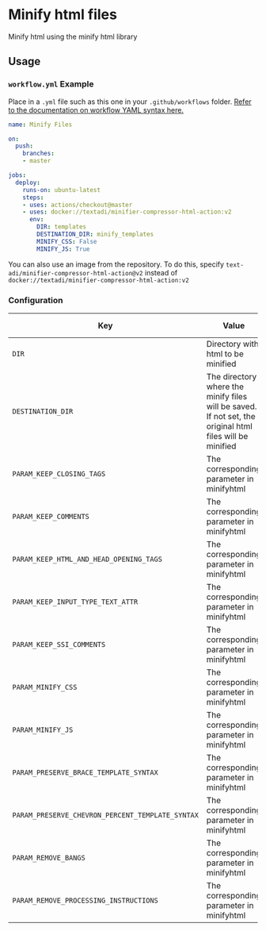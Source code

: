 # Minify html files

Minify html using the minify html library
 

## Usage

### `workflow.yml` Example

Place in a `.yml` file such as this one in your `.github/workflows` folder. [Refer to the documentation on workflow YAML syntax here.](https://help.github.com/en/articles/workflow-syntax-for-github-actions)

```yaml
name: Minify Files

on:
  push:
    branches:
    - master

jobs:
  deploy:
    runs-on: ubuntu-latest
    steps:
    - uses: actions/checkout@master
    - uses: docker://textadi/minifier-compressor-html-action:v2
      env:
        DIR: templates
        DESTINATION_DIR: minify_templates
        MINIFY_CSS: False
        MINIFY_JS: True
```

You can also use an image from the repository. 
To do this, specify `text-adi/minifier-compressor-html-action@v2` instead of `docker://textadi/minifier-compressor-html-action:v2`

### Configuration

| Key                                        | Value                                                                                                    | Suggested Type | Required | Default                            |
|--------------------------------------------|----------------------------------------------------------------------------------------------------------| ------------- |---------|------------------------------------|
| `DIR`                                      | Directory with html to be minified                                                                       | `env` | Yes     |                                    |
| `DESTINATION_DIR`                          | The directory where the minify files will be saved. If not set, the original html files will be minified | `env` | No      | The value from the `DIR` parameter |
| `PARAM_KEEP_CLOSING_TAGS`                  | The corresponding parameter in minifyhtml                                                                        | `env` | No      | False                              |
| `PARAM_KEEP_COMMENTS`                            | The corresponding parameter in minifyhtml                                                                        | `env` | No      | False                              |
| `PARAM_KEEP_HTML_AND_HEAD_OPENING_TAGS`          | The corresponding parameter in minifyhtml                                                                        | `env` | No      | False                              |
| `PARAM_KEEP_INPUT_TYPE_TEXT_ATTR`                | The corresponding parameter in minifyhtml                                                                        | `env` | No      | False                              |
| `PARAM_KEEP_SSI_COMMENTS`                        | The corresponding parameter in minifyhtml                                                                        | `env` | No      | False                              |
| `PARAM_MINIFY_CSS`                               | The corresponding parameter in minifyhtml                                                                        | `env` | No      | False                              |
| `PARAM_MINIFY_JS`                                | The corresponding parameter in minifyhtml                                                                        | `env` | No      | False                              |
| `PARAM_PRESERVE_BRACE_TEMPLATE_SYNTAX`           | The corresponding parameter in minifyhtml                                                                        | `env` | No      | False                              |
| `PARAM_PRESERVE_CHEVRON_PERCENT_TEMPLATE_SYNTAX` | The corresponding parameter in minifyhtml                                                                        | `env` | No      | False                              |
| `PARAM_REMOVE_BANGS`                             | The corresponding parameter in minifyhtml                                                                        | `env` | No      | False                              |
| `PARAM_REMOVE_PROCESSING_INSTRUCTIONS`           | The corresponding parameter in minifyhtml                                                                        | `env` | No      | False                              |
